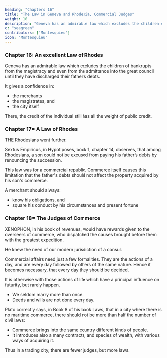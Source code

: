 ```yaml
---
heading: "Chapters 16"
title: "The Law in Geneva and Rhodesia, Commercial Judges"
weight: 10
description: "Geneva has an admirable law which excludes the children of bankrupts from the magistracy and even from the admittance into the great council until they have discharged their father’s debts"
c: "seagreen"
contributors: ['Montesquieu']
icon: "Montesquieu"
---
```





### Chapter 16: An excellent Law of Rhodes

Geneva has an admirable law which excludes the children of bankrupts from the magistracy and even from the admittance into the great council until they have discharged their father’s debts.

It gives a confidence in:
- the merchants
- the magistrates, and
- the city itself

There, the credit of the individual still has all the weight of public credit.



### Chapter 17= A Law of Rhodes

THE Rhodesians went further.

Sextus Empiricus, in Hypotiposes, book 1, chapter 14, observes, that among Rhodesians, a son could not be excused from paying his father’s debts by renouncing the succession.

This law was for a commercial republic. Commerce itself causes this limitation that the father's debts should not affect the property acquired by his son's commerce.

A merchant should always:
- know his obligations, and
- square his conduct by his circumstances and present fortune



### Chapter 18= The Judges of Commerce

XENOPHON, in his book of revenues, would have rewards given to the overseers of commerce, who dispatched the causes brought before them with the greatest expedition.

He knew the need of our modern jurisdiction of a consul.

Commercial affairs need just a few formalities. They are the actions of a day, and are every day followed by others of the same nature. Hence it becomes necessary, that every day they should be decided.

It is otherwise with those actions of life which have a principal influence on futurity, but rarely happen. 
- We seldom marry more than once.
- Deeds and wills are not done every day.

Plato correctly says, in Book 8 of his book Laws, that in a city where there is no maritime commerce, there should not be more than half the number of civil laws:
- Commerce brings into the same country different kinds of people.
- It introduces also a many contracts, and species of wealth, with various ways of acquiring it.

Thus in a trading city, there are fewer judges, but more laws.  
